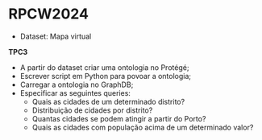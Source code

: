 # RPCW2024

* Dataset: Mapa virtual

**TPC3**

* A partir do dataset criar uma ontologia no Protégé;
* Escrever script em Python para povoar a ontologia;
* Carregar a ontologia no GraphDB;
* Especificar as seguintes queries:
    * Quais as cidades de um determinado distrito?
    * Distribuição de cidades por distrito?
    * Quantas cidades se podem atingir a partir do Porto?
    * Quais as cidades com população acima de um determinado valor?

